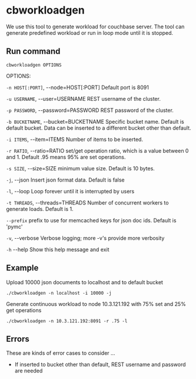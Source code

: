 cbworkloadgen
=============

We use this tool to generate workload for couchbase server. The tool can generate predefined workload or run in loop mode until it is stopped.

Run command
------------

    cbworkloadgen OPTIONS

OPTIONS:

  `-n HOST[:PORT]`, --node=HOST[:PORT] Default port is 8091

  `-u USERNAME`, --user=USERNAME       REST username of the cluster. 

  `-p PASSWORD`, --password=PASSWORD   REST password of the cluster.

  `-b BUCKETNAME`, --bucket=BUCKETNAME Specific bucket name. Default is default bucket. Data can be inserted to a different bucket other than default.

  `-i ITEMS`, --item=ITEMS             Number of items to be inserted. 

  `-r RATIO`, --ratio=RATIO            set/get operation ratio, which is a value between 0 and 1. Default .95 means 95% are set operations.

  `-s SIZE`, --size=SIZE               minimum value size. Default is 10 bytes.

  `-j`, --json                         Insert json format data. Default is false

  `-l`, --loop                         Loop forever until it is interrupted by users

  `-t THREADS`, --threads=THREADS      Number of concurrent workers to generate loads. Default is 1.

  `--prefix`                           prefix to use for memcached keys for json doc ids. Default is 'pymc'

  `-v`, --verbose                      Verbose logging; more -v's provide more verbosity

  `-h` --help                          Show this help message and exit 

Example
-------

Upload 10000 json documents to localhost and to default bucket

    ./cbworkloadgen -n localhost -i 10000 -j

Generate continuous workload to node 10.3.121.192 with 75% set and 25% get operations

    ./cbworkloadgen -n 10.3.121.192:8091 -r .75 -l

Errors
------

These are kinds of error cases to consider ...

* If inserted to bucket other than default, REST username and password are needed
